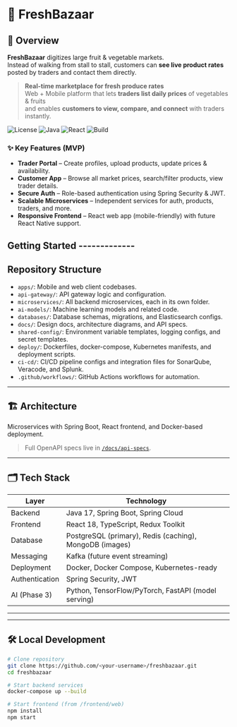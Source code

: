 # 🥬 FreshBazaar

## 🚀 Overview
**FreshBazaar** digitizes large fruit & vegetable markets.  
Instead of walking from stall to stall, customers can **see live product rates** posted by traders and contact them directly.


> **Real-time marketplace for fresh produce rates**  
> Web + Mobile platform that lets **traders list daily prices** of vegetables & fruits  
> and enables **customers to view, compare, and connect** with traders instantly.

![License](https://img.shields.io/badge/license-MIT-blue.svg)
![Java](https://img.shields.io/badge/Java-17-green.svg)
![React](https://img.shields.io/badge/React-18-blue.svg)
![Build](https://github.com/Ajax-07/freshbazaar/actions/workflows/ci.yml/badge.svg)

### ✨ Key Features (MVP)
- **Trader Portal** – Create profiles, upload products, update prices & availability.
- **Customer App** – Browse all market prices, search/filter products, view trader details.
- **Secure Auth** – Role-based authentication using Spring Security & JWT.
- **Scalable Microservices** – Independent services for auth, products, traders, and more.
- **Responsive Frontend** – React web app (mobile-friendly) with future React Native support.

## Getting Started -------------


## Repository Structure

- `apps/`: Mobile and web client codebases.
- `api-gateway/`: API gateway logic and configuration.
- `microservices/`: All backend microservices, each in its own folder.
- `ai-models/`: Machine learning models and related code.
- `databases/`: Database schemas, migrations, and Elasticsearch configs.
- `docs/`: Design docs, architecture diagrams, and API specs.
- `shared-config/`: Environment variable templates, logging configs, and secret templates.
- `deploy/`: Dockerfiles, docker-compose, Kubernetes manifests, and deployment scripts.
- `ci-cd/`: CI/CD pipeline configs and integration files for SonarQube, Veracode, and Splunk.
- `.github/workflows/`: GitHub Actions workflows for automation.

-----------------------

## 🏗️ Architecture

Microservices with Spring Boot, React frontend, and Docker-based deployment.

> Full OpenAPI specs live in [`/docs/api-specs`](docs/api-specs).

---------------------

## 🗂 Tech Stack
| Layer            | Technology                                   |
|------------------|----------------------------------------------|
| Backend          | Java 17, Spring Boot, Spring Cloud           |
| Frontend         | React 18, TypeScript, Redux Toolkit          |
| Database         | PostgreSQL (primary), Redis (caching), MongoDB (images)       |
| Messaging        | Kafka (future event streaming)               |
| Deployment       | Docker, Docker Compose, Kubernetes-ready     |
| Authentication   | Spring Security, JWT                         |
| AI (Phase 3)     | Python, TensorFlow/PyTorch, FastAPI (model serving) |

-------------


--------------

## 🛠️ Local Development

```bash
# Clone repository
git clone https://github.com/<your-username>/freshbazaar.git
cd freshbazaar

# Start backend services
docker-compose up --build

# Start frontend (from /frontend/web)
npm install
npm start

